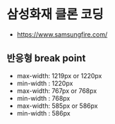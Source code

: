 # 삼성화재 클론 코딩

- https://www.samsungfire.com/

## 반응형 break point

- max-width: 1219px or 1220px
- min-width : 1220px
- max-width: 767px or 768px
- min-width : 768px
- max-width: 585px or 586px
- min-width : 586px
